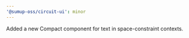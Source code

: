 ```yaml
---
'@sumup-oss/circuit-ui': minor
---
```


Added a new Compact component for text in space-constraint contexts.

